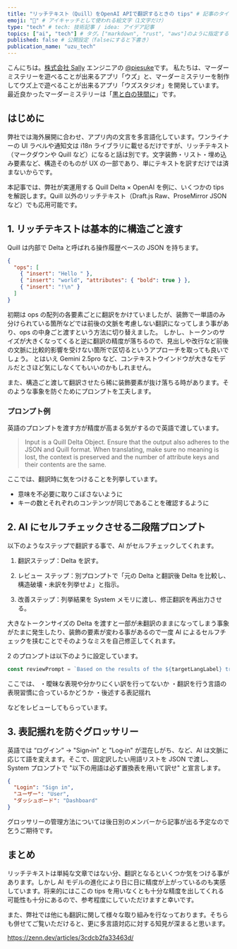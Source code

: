 ```yaml
---
title: "リッチテキスト（Quill）をOpenAI APIで翻訳するときの tips" # 記事のタイトル
emoji: "🧊" # アイキャッチとして使われる絵文字（1文字だけ）
type: "tech" # tech: 技術記事 / idea: アイデア記事
topics: ["ai", "tech"] # タグ。["markdown", "rust", "aws"]のように指定する
published: false # 公開設定（falseにすると下書き）
publication_name: "uzu_tech"
---
```


こんにちは。[株式会社 Sally](https://sally-inc.jp/) エンジニアの [@piesuke](https://x.com/piesuke27)です。
私たちは、マーダーミステリーを遊べることが出来るアプリ「ウズ」と、マーダーミステリーを制作してウズ上で遊べることが出来るアプリ「ウズスタジオ」を開発しています。
最近良かったマーダーミステリーは「[黒と白の狭間に](https://mdms.jp/scenarios/345)」です。

## はじめに

弊社では海外展開に合わせ、アプリ内の文言を多言語化しています。ワンライナーの UI ラベルや通知文は i18n ライブラリに載せるだけですが、リッチテキスト（マークダウンや Quill など）になると話は別です。文字装飾・リスト・埋め込み要素など、構造そのものが UX の一部であり、単にテキストを訳すだけでは済まないからです。

本記事では、弊社が実運用する Quill Delta × OpenAI を例に、いくつかの tips を解説します。Quill 以外のリッチテキスト（Draft.js Raw、ProseMirror JSON など）でも応用可能です。

## 1. リッチテキストは基本的に構造ごと渡す

Quill は内部で Delta と呼ばれる操作履歴ベースの JSON を持ちます。

```json
{
  "ops": [
    { "insert": "Hello " },
    { "insert": "world", "attributes": { "bold": true } },
    { "insert": "!\n" }
  ]
}
```

初期は ops の配列の各要素ごとに翻訳をかけていましたが、装飾で一単語のみ分けられている箇所などでは前後の文脈を考慮しない翻訳になってしまう事があり、ops の中身ごと渡すという方法に切り替えました。
しかし、トークンのサイズが大きくなってくると逆に翻訳の精度が落ちるので、見出しや改行など前後の文脈に比較的影響を受けない箇所で区切るというアプローチを取っても良いでしょう。
とはいえ Gemini 2.5pro など、コンテキストウインドウが大きなモデルだとさほど気にしなくてもいいのかもしれません。

また、構造ごと渡して翻訳させたら稀に装飾要素が抜け落ちる時があります。そのような事象を防ぐためにプロンプトを工夫します。

### プロンプト例

英語のプロンプトを渡す方が精度が高まる気がするので英語で渡しています。

> Input is a Quill Delta Object. Ensure that the output also adheres to the JSON and Quill format. When translating, make sure no meaning is lost, the context is preserved and the number of attribute keys and their contents are the same.

ここでは、翻訳時に気をつけることを列挙しています。

- 意味を不必要に取りこぼさないように
- キーの数とそれぞれのコンテンツが同じであることを確認するように

## 2. AI にセルフチェックさせる二段階プロンプト

以下のようなステップで翻訳する事で、AI がセルフチェックしてくれます。

1. 翻訳ステップ：Delta を訳す。

2. レビュー ステップ：別プロンプトで「元の Delta と翻訳後 Delta を比較し、構造破壊・未訳を列挙せよ」と指示。

3. 改善ステップ：列挙結果を System メモリに渡し、修正翻訳を再出力させる。

大きなトークンサイズの Delta を渡すと一部が未翻訳のままになってしまう事象がたまに発生したり、装飾の要素が変わる事があるので一度 AI によるセルフチェックを挟むことでそのようなミスを自己修正してくれます。

2 のプロンプトは以下のように設定しています。

```ts
const reviewPrompt = `Based on the results of the ${targetLangLabel} translation, identify specific issues. Avoid vague expressions and provide accurate descriptions. There is no need to add content or formats that were not present in the original text. This includes but is not limited to: ・If it does not conform to ${targetLangLabel} expression habits, clearly indicate where it does not conform. ・For clumsy sentences, specify the location; there is no need to offer suggestions for modification as this will be fixed during free translation. ・If it is obscure and difficult to understand, attempts to explain may be made. However, if the ${targetLangLabel} characters included match those in the following list of technical terms, please do not propose any changes. If characters with different forms but the same meanings as those in the list of technical terms are used, please propose corrections. Technical terms are these. ${termsList}.`;
```

ここでは、
・曖昧な表現や分かりにくい訳を行ってないか
・翻訳を行う言語の表現習慣に合っているかどうか
・後述する表記揺れ

などをレビューしてもらっています。

## 3. 表記揺れを防ぐグロッサリー

英語では “ログイン” → "Sign‑in" と "Log‑in" が混在しがち、など、AI は文脈に応じて語を変えます。そこで、固定訳したい用語リストを JSON で渡し、System プロンプトで "以下の用語は必ず置換表を用いて訳せ" と宣言します。

```json
{
  "Login": "Sign in",
  "ユーザー": "User",
  "ダッシュボード": "Dashboard"
}
```

グロッサリーの管理方法については後日別のメンバーから記事が出る予定なので乞うご期待です。

## まとめ

リッチテキストは単純な文章ではない分、翻訳となるといくつか気をつける事があります。しかし AI モデルの進化により日に日に精度が上がっているのも実感しています。将来的にはここの tips を用いなくとも十分な精度を出してくれる可能性も十分にあるので、参考程度にしていただけますと幸いです。

また、弊社では他にも翻訳に関して様々な取り組みを行なっております。そちらも併せてご覧いただけると、更に多言語対応に対する知見が深まると思います。

https://zenn.dev/articles/3cdcb2fa33463d/
